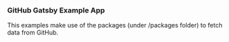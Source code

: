 ### GitHub Gatsby Example App

This examples make use of the packages (under /packages folder) to fetch data from GitHub.
